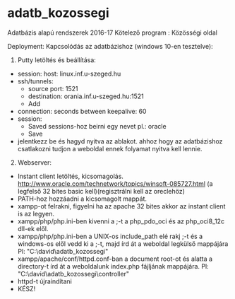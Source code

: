 # adatb_kozossegi
Adatbázis alapú rendszerek 2016-17 Kötelező program : Közösségi oldal

Deployment:
Kapcsolódás az adatbázishoz (windows 10-en tesztelve):  
1. Putty letöltés és beállítása:
  - session: host: linux.inf.u-szeged.hu
  - ssh/tunnels:
    * source port: 1521
    * destination: orania.inf.u-szeged.hu:1521
    * Add
  - connection: seconds between keepalive: 60
  - session: 
    * Saved sessions-hoz beirni egy nevet pl.: oracle
    * Save
  - jelentkezz be és hagyd nyitva az ablakot. ahhoz hogy az adatbázishoz csatlakozni tudjon a weboldal ennek folyamat nyitva kell lennie.

2. Webserver:
  - Instant client letöltés, kicsomagolás. http://www.oracle.com/technetwork/topics/winsoft-085727.html (a legfelső 32 bites basic kell)(regisztrálni kell az oreclehöz)
  - PATH-hoz hozzáadni a kicsomagolt mappát. 
  - xampp-ot felrakni, figyelni ha az apache 32 bites akkor az instant client is az legyen.
  - xampp/php/php.ini-ben kivenni a ;-t a php_pdo_oci és az php_oci8_12c dll-ek elől.
  - xampp/php/php.ini-ben a UNIX-os include_path elé rakj ;-t és a windows-os elől vedd ki a ;-t, majd írd át a weboldal legkülső mappájára Pl: "C:\david\adatb_kozossegi"  
  - xampp/apache/conf/httpd.conf-ban a document root-ot és alatta a directory-t írd át a weboldalunk index.php fájljának mappájára. Pl: "C:\david\adatb_kozossegi\controller"
  - httpd-t újraindítani
  - KÉSZ!
